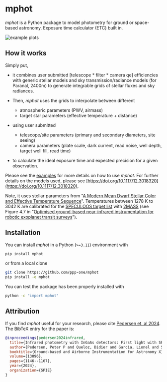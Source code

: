 # mphot
*mphot* is a Python package to model photometry for ground or space-based astronomy. Exposure time calculator (ETC) built in.

![example plots](examples/example-plots.png)


## How it works

Simply put, 
- it combines user submitted [telescope * filter * camera qe] efficiencies with generic stellar models and sky transmission/radiance models (for Paranal, 2400m) to generate integrable grids of stellar fluxes and sky radiances.

- Then, *mphot* uses the grids to interpolate between different
    - atmospheric parameters (PWV, airmass)
    - target star parameters (effective temperature + distance)

- using user submitted
    - telescope/site parameters (primary and secondary diameters, site seeing)
    - camera parameters (plate scale, dark current, read noise, well depth, target well fill, read time)
    
- to calculate the ideal exposure time and expected precision for a given observation.

Please see the [examples](https://github.com/ppp-one/mphot/tree/main/examples) for more details on how to use *mphot*. For further details on the models used, please see [https://doi.org/10.1117/12.3018320](https://doi.org/10.1117/12.3018320).

Note, it uses stellar parameters from "[A Modern Mean Dwarf Stellar Color and Effective Temperature Sequence](https://www.pas.rochester.edu/~emamajek/EEM_dwarf_UBVIJHK_colors_Teff.txt)". Temperatures between 1278 K to 3042 K are calibrated for the [SPECULOOS target list](https://doi.org/10.1051/0004-6361/202038827) with [2MASS](https://irsa.ipac.caltech.edu/Missions/2mass.html) (see Figure 4.7 in "[Optimised ground-based near-infrared instrumentation for robotic exoplanet transit surveys](https://doi.org/10.17863/CAM.96904)").


## Installation

You can install *mphot* in a Python (`>=3.11`) environment with

```bash
pip install mphot
```

or from a local clone

```bash
git clone https://github.com/ppp-one/mphot
pip install -e mphot
```

You can test the package has been properly installed with

```bash
python -c "import mphot"
```
## Attribution

If you find *mphot* useful for your research, please cite [Pedersen et. al 2024](https://doi.org/10.1117/12.3018320). The BibTeX entry for the paper is:

```bibtex
@inproceedings{pedersen2024infrared,
  title={Infrared photometry with InGaAs detectors: First light with SPECULOOS},
  author={Pedersen, Peter P and Queloz, Didier and Garcia, Lionel and Schacke, Yannick and Delrez, Laetitia and Demory, Brice-Olivier and Ducrot, Elsa and Dransfield, Georgina and Gillon, Michael and Hooton, Matthew J and others},
  booktitle={Ground-based and Airborne Instrumentation for Astronomy X},
  volume={13096},
  pages={1146--1167},
  year={2024},
  organization={SPIE}
}
```
